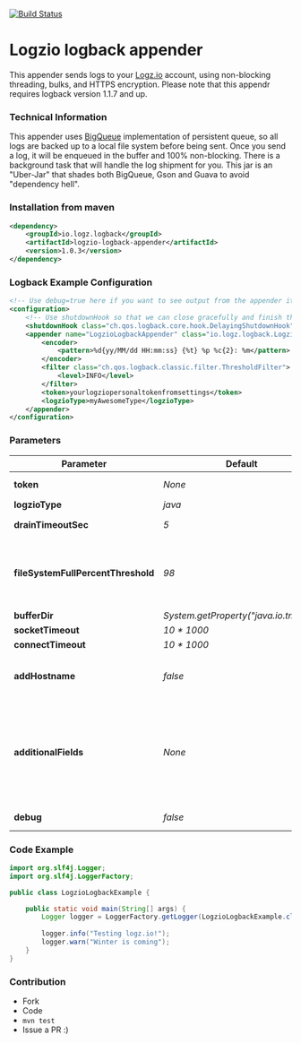 [![Build Status](https://travis-ci.org/logzio/logzio-logback-appender.svg?branch=master)](https://travis-ci.org/logzio/logzio-logback-appender)

# Logzio logback appender
This appender sends logs to your [Logz.io](http://logz.io) account, using non-blocking threading, bulks, and HTTPS encryption. Please note that this appendr requires logback version 1.1.7 and up.

### Technical Information
This appender uses [BigQueue](https://github.com/bulldog2011/bigqueue) implementation of persistent queue, so all logs are backed up to a local file system before being sent. Once you send a log, it will be enqueued in the buffer and 100% non-blocking. There is a background task that will handle the log shipment for you. This jar is an "Uber-Jar" that shades both BigQueue, Gson and Guava to avoid "dependency hell".

### Installation from maven
```xml
<dependency>
    <groupId>io.logz.logback</groupId>
    <artifactId>logzio-logback-appender</artifactId>
    <version>1.0.3</version>
</dependency>
```

### Logback Example Configuration
```xml
<!-- Use debug=true here if you want to see output from the appender itself -->
<configuration>
    <!-- Use shutdownHook so that we can close gracefully and finish the log drain -->
    <shutdownHook class="ch.qos.logback.core.hook.DelayingShutdownHook"/>
    <appender name="LogzioLogbackAppender" class="io.logz.logback.LogzioLogbackAppender">
        <encoder>
            <pattern>%d{yy/MM/dd HH:mm:ss} {%t} %p %c{2}: %m</pattern>
        </encoder>
        <filter class="ch.qos.logback.classic.filter.ThresholdFilter">
            <level>INFO</level>
        </filter>
        <token>yourlogziopersonaltokenfromsettings</token>
        <logzioType>myAwesomeType</logzioType>
    </appender>
</configuration>
```

### Parameters
| Parameter          | Default                              | Explained  |
| ------------------ | ------------------------------------ | ----- |
| **token**              | *None*                                 | Your Logz.io token, which can be found under "settings" in your account |
| **logzioType**               | *java*                                 | The [log type](http://support.logz.io/support/solutions/articles/6000103063-what-is-type-) for that appender |
| **drainTimeoutSec**       | *5*                                    | How often the appender should drain the buffer (in seconds) |
| **fileSystemFullPercentThreshold** | *98*                                   | The percent of used file system space at which the appender will stop buffering. When we will reach that percentage, the file system in which the buffer rests will drop all new logs until the percentage of used space drops below that threshold. Set to -1 to never stop processing new logs |
| **bufferDir**          | *System.getProperty("java.io.tmpdir")* | Where the appender should store the buffer |
| **socketTimeout**       | *10 * 1000*                                    | The socket timeout during log shipment |
| **connectTimeout**       | *10 * 1000*                                    | The connection timeout during log shipment |
| **addHostname**       | *false*                                    | Optional. If true, then a field named 'hostname' will be added holding the host name of the machine. If from some reason there's no defined hostname, this field won't be added |
| **additionalFields**       | *None*                                    | Optional. Allows to add additional fields to the JSON message sent. The format is "fieldName1=fieldValue1;fieldName2=fieldValue2". You can optionally inject an environment variable value using the following format: "fieldName1=fieldValue1;fieldName2=$ENV_VAR_NAME". In that case, the environment variable should be the only value. In case the environment variable can't be resolved, the field will be omitted. |
| **debug**       | *false*                                    | Print some debug messages to stdout to help to diagnose issues |


### Code Example
```java
import org.slf4j.Logger;
import org.slf4j.LoggerFactory;

public class LogzioLogbackExample {

    public static void main(String[] args) {
        Logger logger = LoggerFactory.getLogger(LogzioLogbackExample.class);
        
        logger.info("Testing logz.io!");
        logger.warn("Winter is coming");
    }
}
```

### Contribution
 - Fork
 - Code
 - ```mvn test```
 - Issue a PR :)
